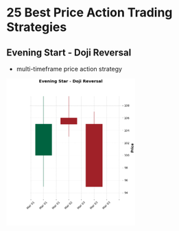 # 25 Best Price Action Trading Strategies

## Evening Start - Doji Reversal
- multi-timeframe price action strategy
<img alt="Doji Reversal" src="./plots/Figure_1.png" width="300" />
